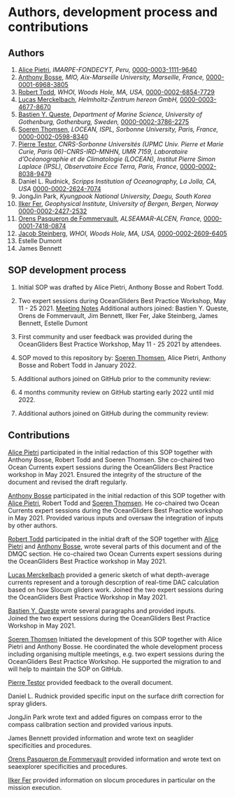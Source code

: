 # Authors, development process and contributions

## Authors
  1. [Alice Pietri](https://github.com/AlicePietri), *IMARPE-FONDECYT, Peru,* [0000-0003-1111-9640](https://orcid.org/0000-0003-1111-9640)
  2. [Anthony Bosse](https://github.com/AnthonyBosse), *MIO, Aix-Marseille University, Marseille, France,* [0000-0001-6968-3805](https://orcid.org/0000-0001-6968-3805)
  3. [Robert Todd](https://github.com/rtodd-WHOI), *WHOI, Woods Hole, MA, USA,* [0000-0002-6854-7729](https://orcid.org/0000-0002-6854-7729)
  4. [Lucas Merckelbach](https://github.com/smerckel), *Helmholtz-Zentrum hereon GmbH,* [0000-0003-4677-8670](https://orcid.org/0000-0003-4677-8670)
  5. [Bastien Y. Queste](https://github.com/bastienqueste), *Department of Marine Science, University of Gothenburg, Gothenburg, Sweden,* [0000-0002-3786-2275](https://orcid.org/0000-0002-3786-2275)
  6. [Soeren Thomsen](https://github.com/soerenthomsen), *LOCEAN, ISPL, Sorbonne University, Paris, France,* [0000-0002-0598-8340](https://orcid.org/0000-0002-0598-8340)
  7. [Pierre Testor](https://github.com/ptestor), *CNRS-Sorbonne Universités (UPMC Univ. Pierre et Marie Curie, Paris 06)-CNRS-IRD-MNHN, UMR 7159, Laboratoire d’Océanographie et de Climatologie (LOCEAN), Institut Pierre Simon Laplace (IPSL), Observatoire Ecce Terra, Paris, France*, [0000-0002-8038-9479](https://orcid.org/0000-0002-8038-9479) 
  8. Daniel L. Rudnick, *Scripps Institution of Oceanography, La Jolla, CA, USA* [0000-0002-2624-7074](https://orcid.org/0000-0002-2624-7074)
  9. JongJin Park, *Kyungpook National University, Daegu, South Korea* 
  10. [Ilker Fer](https://github.com/ilkerf), *Geophysical Institute, University of Bergen, Bergen, Norway* [0000-0002-2427-2532](https://orcid.org/0000-0002-2427-2532)
  6. [Orens Pasqueron de Fommervault](https://github.com/orensDef), *ALSEAMAR-ALCEN, France,* [0000-0001-7418-0874](https://orcid.org/0000-0001-7418-0874)
  7. [Jacob Steinberg](https://github.com/jakesteinberg),  *WHOI, Woods Hole, MA, USA,* [0000-0002-2609-6405](https://orcid.org/0000-0002-2609-6405)
  8. Estelle Dumont
  9. James Bennett

## SOP development process
1) Initial SOP was drafted by Alice Pietri, Anthony Bosse and Robert Todd.

2) Two expert sessions during OceanGliders Best Practice Workshop, May 11 - 25 2021. [Meeting Notes](https://github.com/OceanGlidersCommunity/DepthAverageCurrents_SOP/blob/main/meeting_notes/2021_05_12_OG_BP_workshop_DACs_session.md)
Additional authors joined: Bastien Y. Queste, Orens de Fommervault, Jim Bennett, Ilker Fer, Jake Steinberg, James Bennett, Estelle Dumont
3) First community and user feedback was provided during the OceanGliders Best Practice Workshop, May 11 - 25 2021 by attendees. 

4) SOP moved to this repository by: [Soeren Thomsen](https://github.com/soerenthomsen), Alice Pietri, Anthony Bosse and Robert Todd in January 2022.

5) Additional authors joined on GitHub prior to the community review: 

6) 4 months community review on GitHub starting early 2022 until mid 2022.

7) Additional authors joined on GitHub during the community review: 

## Contributions 
[Alice Pietri](https://github.com/AlicePietri) participated in the initial redaction of this SOP together with Anthony Bosse, Robert Todd and Soeren Thomsen. 
She co-chaired two Ocean Currents expert sessions during the OceanGliders Best Practice workshop in May 2021. 
Ensured the integrity of the structure of the document and revised the draft regularly. 

[Anthony Bosse](https://github.com/AnthonyBosse) participated in the initial redaction of this SOP together with [Alice Pietri](https://github.com/AlicePietri), Robert Todd and [Soeren Thomsen](https://github.com/soerenthomsen). 
He co-chaired two Ocean Currents expert sessions during the OceanGliders Best Practice workshop in May 2021.
Provided various inputs and oversaw the integration of inputs by other authors. 
 
[Robert Todd](https://github.com/rtodd-WHOI) participated in the initial draft of the SOP together with [Alice Pietri](https://github.com/AlicePietri) and [Anthony Bosse](https://github.com/AnthonyBosse), wrote several parts of this document and of the DMQC section. He co-chaired two Ocean Currents expert sessions during the OceanGliders Best Practice workshop in May 2021.

[Lucas Merckelbach](https://github.com/smerckel) provided a generic sketch of what depth-average currents represent and a torough descrption of real-time DAC calculation based on how Slocum gliders work. 
Joined the two expert sessions during the OceanGliders Best Practice Workshop in May 2021. 

[Bastien Y. Queste](https://github.com/bastienqueste) wrote several paragraphs and provided inputs.  
Joined the two expert sessions during the OceanGliders Best Practice Workshop in May 2021. 

[Soeren Thomsen](https://github.com/soerenthomsen) Initiated the development of this SOP together with Alice Pietri and Anthony Bosse. 
He coordinated the whole development process including organising multiple meetings, e.g. two expert sessions during the OceanGliders Best Practice Workshop. 
He supported the migration to and will help to maintain the SOP on GitHub.

[Pierre Testor](https://github.com/ptestor) provided feedback to the overall document. 

Daniel L. Rudnick provided specific input on the surface drift correction for spray gliders.

JongJin Park wrote text and added figures on compass error to the compass calibration section and provided various inputs.  

James Bennett provided information and wrote text on seaglider specificities and procedures. 

[Orens Pasqueron de Fommervault](https://github.com/orensDef) provided information and wrote text on seaexplorer specificities and procedures. 

[Ilker Fer](https://github.com/ilkerf) provided information on slocum procedures in particular on the mission execution. 
